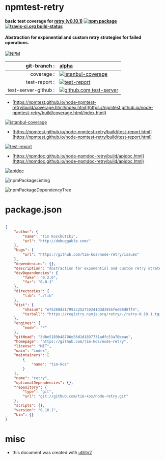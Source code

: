 # npmtest-retry

#### basic test coverage for  [retry (v0.10.1)](https://github.com/tim-kos/node-retry)  [![npm package](https://img.shields.io/npm/v/npmtest-retry.svg?style=flat-square)](https://www.npmjs.org/package/npmtest-retry) [![travis-ci.org build-status](https://api.travis-ci.org/npmtest/node-npmtest-retry.svg)](https://travis-ci.org/npmtest/node-npmtest-retry)

#### Abstraction for exponential and custom retry strategies for failed operations.

[![NPM](https://nodei.co/npm/retry.png?downloads=true&downloadRank=true&stars=true)](https://www.npmjs.com/package/retry)

| git-branch : | [alpha](https://github.com/npmtest/node-npmtest-retry/tree/alpha)|
|--:|:--|
| coverage : | [![istanbul-coverage](https://npmtest.github.io/node-npmtest-retry/build/coverage.badge.svg)](https://npmtest.github.io/node-npmtest-retry/build/coverage.html/index.html)|
| test-report : | [![test-report](https://npmtest.github.io/node-npmtest-retry/build/test-report.badge.svg)](https://npmtest.github.io/node-npmtest-retry/build/test-report.html)|
| test-server-github : | [![github.com test-server](https://npmtest.github.io/node-npmtest-retry/GitHub-Mark-32px.png)](https://npmtest.github.io/node-npmtest-retry/build/app/index.html) | | build-artifacts : | [![build-artifacts](https://npmtest.github.io/node-npmtest-retry/glyphicons_144_folder_open.png)](https://github.com/npmtest/node-npmtest-retry/tree/gh-pages/build)|

- [https://npmtest.github.io/node-npmtest-retry/build/coverage.html/index.html](https://npmtest.github.io/node-npmtest-retry/build/coverage.html/index.html)

[![istanbul-coverage](https://npmtest.github.io/node-npmtest-retry/build/screenCapture.buildCi.browser.%252Ftmp%252Fbuild%252Fcoverage.lib.html.png)](https://npmtest.github.io/node-npmtest-retry/build/coverage.html/index.html)

- [https://npmtest.github.io/node-npmtest-retry/build/test-report.html](https://npmtest.github.io/node-npmtest-retry/build/test-report.html)

[![test-report](https://npmtest.github.io/node-npmtest-retry/build/screenCapture.buildCi.browser.%252Ftmp%252Fbuild%252Ftest-report.html.png)](https://npmtest.github.io/node-npmtest-retry/build/test-report.html)

- [https://npmdoc.github.io/node-npmdoc-retry/build/apidoc.html](https://npmdoc.github.io/node-npmdoc-retry/build/apidoc.html)

[![apidoc](https://npmdoc.github.io/node-npmdoc-retry/build/screenCapture.buildCi.browser.%252Ftmp%252Fbuild%252Fapidoc.html.png)](https://npmdoc.github.io/node-npmdoc-retry/build/apidoc.html)

![npmPackageListing](https://npmtest.github.io/node-npmtest-retry/build/screenCapture.npmPackageListing.svg)

![npmPackageDependencyTree](https://npmtest.github.io/node-npmtest-retry/build/screenCapture.npmPackageDependencyTree.svg)



# package.json

```json

{
    "author": {
        "name": "Tim Koschützki",
        "url": "http://debuggable.com/"
    },
    "bugs": {
        "url": "https://github.com/tim-kos/node-retry/issues"
    },
    "dependencies": {},
    "description": "Abstraction for exponential and custom retry strategies for failed operations.",
    "devDependencies": {
        "fake": "0.2.0",
        "far": "0.0.1"
    },
    "directories": {
        "lib": "./lib"
    },
    "dist": {
        "shasum": "e76388d217992c252750241d3d3956fed98d8ff4",
        "tarball": "https://registry.npmjs.org/retry/-/retry-0.10.1.tgz"
    },
    "engines": {
        "node": "*"
    },
    "gitHead": "3dbe5189b48786e56d1d1807731adfc53a70eeae",
    "homepage": "https://github.com/tim-kos/node-retry",
    "license": "MIT",
    "main": "index",
    "maintainers": [
        {
            "name": "tim-kos"
        }
    ],
    "name": "retry",
    "optionalDependencies": {},
    "repository": {
        "type": "git",
        "url": "git://github.com/tim-kos/node-retry.git"
    },
    "scripts": {},
    "version": "0.10.1",
    "bin": {}
}
```



# misc
- this document was created with [utility2](https://github.com/kaizhu256/node-utility2)
